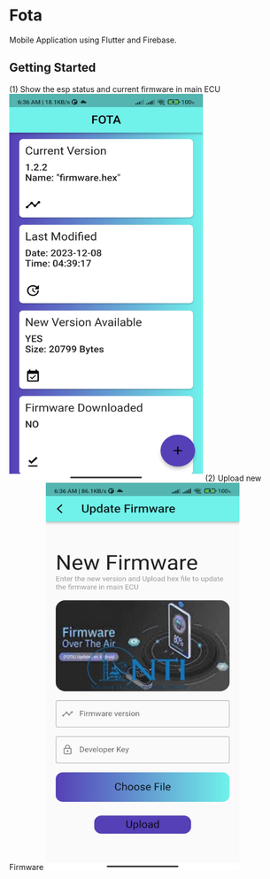 # Fota

Mobile Application using Flutter and Firebase.

## Getting Started
(1) Show the esp status and current firmware in main ECU
<img src="https://github.com/MaryamMagdy570/FOTA-NTI-GP/blob/Flutter-App/appScreenUpdateMain.jpg" width="350" height="700">
(2) Upload new Firmware
<img src="https://github.com/MaryamMagdy570/FOTA-NTI-GP/blob/Flutter-App/appScreenUpdate.jpg" width="350" height="700">

